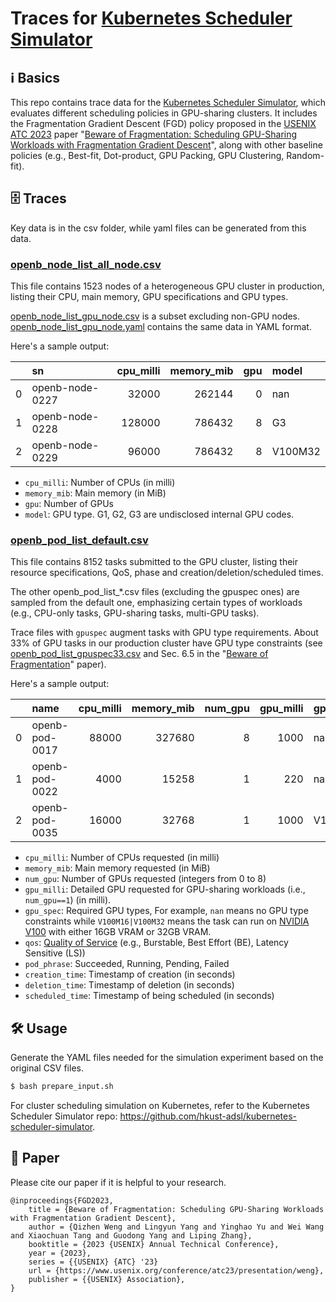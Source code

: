 # Traces for [Kubernetes Scheduler Simulator](https://github.com/hkust-adsl/kubernetes-scheduler-simulator)

## ℹ️ Basics

This repo contains trace data for the [Kubernetes Scheduler Simulator](https://github.com/hkust-adsl/kubernetes-scheduler-simulator), which evaluates different scheduling policies in GPU-sharing clusters.
It includes the Fragmentation Gradient Descent (FGD) policy proposed in the [USENIX ATC 2023](https://www.usenix.org/conference/atc23) paper "[Beware of Fragmentation: Scheduling GPU-Sharing Workloads with Fragmentation Gradient Descent](https://www.usenix.org/conference/atc23/presentation/weng)", along with other baseline policies (e.g., Best-fit, Dot-product, GPU Packing, GPU Clustering, Random-fit). 

## 🗄️ Traces

Key data is in the csv folder, while yaml files can be generated from this data.

### [openb_node_list_all_node.csv](./csv/openb_node_list_all_node.csv)

This file contains 1523 nodes of a heterogeneous GPU cluster in production, listing their CPU, main memory, GPU specifications and GPU types.

[openb_node_list_gpu_node.csv](./csv/openb_node_list_gpu_node.csv) is a subset excluding non-GPU nodes. [openb_node_list_gpu_node.yaml](./node_yaml/openb_node_list_gpu_node.yaml) contains the same data in YAML format.

Here's a sample output:

|    | sn              |   cpu_milli |   memory_mib |   gpu | model   |
|---:|:----------------|------------:|-------------:|------:|:--------|
|  0 | openb-node-0227 |       32000 |       262144 |     0 | nan     |
|  1 | openb-node-0228 |      128000 |       786432 |     8 | G3      |
|  2 | openb-node-0229 |       96000 |       786432 |     8 | V100M32 |

- `cpu_milli`: Number of CPUs (in milli)
- `memory_mib`: Main memory (in MiB)
- `gpu`: Number of GPUs
- `model`: GPU type. G1, G2, G3 are undisclosed internal GPU codes.

### [openb_pod_list_default.csv](./csv/openb_pod_list_default.csv)

This file contains 8152 tasks submitted to the GPU cluster, listing their resource specifications, QoS, phase and creation/deletion/scheduled times. 

The other openb_pod_list_*.csv files (excluding the gpuspec ones) are sampled from the default one, emphasizing certain types of workloads (e.g., CPU-only tasks, GPU-sharing tasks, multi-GPU tasks).

Trace files with `gpuspec` augment tasks with GPU type requirements. About 33% of GPU tasks in our production cluster have GPU type constraints (see [openb_pod_list_gpuspec33.csv](./csv/openb_pod_list_gpuspec33.csv) and Sec. 6.5 in the "[Beware of Fragmentation](https://www.usenix.org/conference/atc23/presentation/weng)" paper).

Here's a sample output:

|    | name           |   cpu_milli |   memory_mib |   num_gpu |   gpu_milli | gpu_spec        | qos       | pod_phase   |   creation_time |   deletion_time |   scheduled_time |
|---:|:---------------|------------:|-------------:|----------:|------------:|:----------------|:----------|:------------|----------------:|----------------:|-----------------:|
|  0 | openb-pod-0017 |       88000 |       327680 |         8 |        1000 | nan             | Burstable | Succeeded   |         9437497 |        10769854 |          9437497 |
|  1 | openb-pod-0022 |        4000 |        15258 |         1 |         220 | nan             | BE        | Running     |         9679175 |         9973826 |          9679175 |
|  2 | openb-pod-0035 |       16000 |        32768 |         1 |        1000 | V100M16\|V100M32 | LS        | Running     |         9967058 |         9968575 |          9967063 |

- `cpu_milli`: Number of CPUs requested (in milli)
- `memory_mib`: Main memory requested (in MiB)
- `num_gpu`: Number of GPUs requested (integers from 0 to 8)
- `gpu_milli`: Detailed GPU requested for GPU-sharing workloads (i.e., `num_gpu==1`) (in milli).
- `gpu_spec`: Required GPU types, For example, `nan` means no GPU type constraints while `V100M16|V100M32` means the task can run on [NVIDIA V100](https://www.nvidia.com/en-us/data-center/v100/) with either 16GB VRAM or 32GB VRAM.
- `qos`: [Quality of Service](https://kubernetes.io/docs/concepts/workloads/pods/pod-qos/) (e.g., Burstable, Best Effort (BE), Latency Sensitive (LS))
- `pod_phrase`: Succeeded, Running, Pending, Failed
- `creation_time`: Timestamp of creation (in seconds)
- `deletion_time`: Timestamp of deletion (in seconds)
- `scheduled_time`: Timestamp of being scheduled (in seconds)

## 🛠 Usage

Generate the YAML files needed for the simulation experiment based on the original CSV files.

```bash
$ bash prepare_input.sh
```

For cluster scheduling simulation on Kubernetes, refer to the Kubernetes Scheduler Simulator repo: https://github.com/hkust-adsl/kubernetes-scheduler-simulator.

## 📝 Paper

Please cite our paper if it is helpful to your research.

```
@inproceedings{FGD2023,
    title = {Beware of Fragmentation: Scheduling GPU-Sharing Workloads with Fragmentation Gradient Descent},
    author = {Qizhen Weng and Lingyun Yang and Yinghao Yu and Wei Wang and Xiaochuan Tang and Guodong Yang and Liping Zhang},
    booktitle = {2023 {USENIX} Annual Technical Conference},
    year = {2023},
    series = {{USENIX} {ATC} '23}
    url = {https://www.usenix.org/conference/atc23/presentation/weng},
    publisher = {{USENIX} Association},
}
```